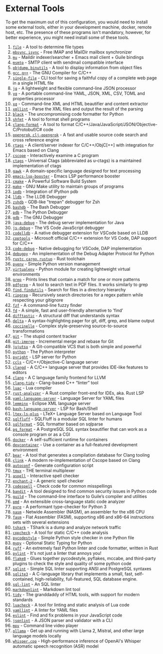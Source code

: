 # External Tools
To get the maximum out of this configuration, you would need to install some
external tools, either in your development machine, docker, remote host, etc.
The presence of these programs isn't mandatory, however, for better experience,
you might need install some of these tools.

1. [`file`](https://darwinsys.com/file) - A tool to determine file types
2. [`mbsync`, `isync`](https://isync.sourceforge.io) - Free IMAP and MailDir mailbox synchronizer
3. [`mu`](https://github.com/djcb/mu) - Maildir indexer/searcher + Emacs mail client + Guile bindings
4. [`msmtp`](https://github.com/marlam/msmtp) - SMTP client with sendmail compatible interface
5. [`objdump`, `binutils`](https://en.wikipedia.org/wiki/Objdump) - A tool to display information from object files
6. [`gcc`, `g++`](https://gcc.gnu.org) - The GNU Compiler for C/C++
7. [`single-file`](https://github.com/gildas-lormeau/single-file-cli) - CLI tool for saving a faithful copy of a complete web page in a single HTML file
8. [`jq`](https://github.com/jqlang/jq) - A lightweight and flexible command-line JSON processor
9. [`yq`](https://github.com/mikefarah/yq) - A portable command-line YAML, JSON, XML, CSV, TOML and properties processor
10. [`xq`](https://github.com/sibprogrammer/xq) - Command-line XML and HTML beautifier and content extractor
11. [`xmllint`](https://github.com/GNOME/libxml2) - Parse the XML files and output the result of the parsing
12. [`black`](https://github.com/psf/black) - The uncompromising code formatter for Python
13. [`shfmt`](https://github.com/mvdan/sh) - A tool to format shell programs
14. [`clang-format`](https://clang.llvm.org/docs/ClangFormat.html) - A tool to format C/C++/Java/JavaScript/JSON/Objective-C/Protobuf/C# code
15. [`opengrok`, `clj-opengrok`](https://github.com/youngker/clj-opengrok) - A fast and usable source code search and cross reference engine
16. [`rtags`](https://github.com/Andersbakken/rtags) - A client/server indexer for C/C++/ObjC[++] with integration for Emacs based on Clang
17. [`cscope`](https://cscope.sourceforge.net) - Interactively examine a C program
18. [`ctags`](https://github.com/universal-ctags/ctags) - Universal Ctags (abbreviated as u-ctags) is a maintained implementation of ctags
19. [`gawk`](https://www.gnu.org/software/gawk) - A domain-specific language designed for text processing
20. [`emacs-lsp-booster`](https://github.com/blahgeek/emacs-lsp-booster) - Emacs LSP performance booster
21. [`cmake`](https://github.com/Kitware/CMake) - A Powerful Software Build System
22. [`make`](https://www.gnu.org/software/make) - GNU Make utility to maintain groups of programs
23. [`ipdb`](https://github.com/gotcha/ipdb) - Integration of IPython pdb
24. [`lldb`](https://lldb.llvm.org) - The LLDB Debugger
25. [`zshdb`](https://github.com/rocky/zshdb) - GDB-like "trepan" debugger for Zsh
26. [`bashdb`](https://bashdb.sourceforge.net) - The Bash Debugger
27. [`pdb`](https://docs.python.org/3/library/pdb.html) - The Python Debugger
28. [`gdb`](https://www.sourceware.org/gdb) - The GNU Debugger
29. [`java-debug`](https://github.com/microsoft/java-debug) - The debug server implementation for Java
30. [`js-debug`](https://github.com/microsoft/vscode-js-debug) - The VS Code JavaScript debugger
31. [`codelldb`](https://github.com/vadimcn/codelldb) - A native debugger extension for VSCode based on LLDB
32. [`cpptools`](https://github.com/microsoft/vscode-cpptools) - Microsoft official C/C++ extension for VS Code, DAP support for C/C++
33. [`code-debug`](https://github.com/WebFreak001/code-debug) - Native debugging for VSCode, DAP implementation
34. [`debugpy`](https://github.com/microsoft/debugpy) - An implementation of the Debug Adapter Protocol for Python
35. [`rustc`, `cargo`, `rustup`](https://github.com/rust-lang/rust) - Rust toolchain
36. [`pyenv`](https://github.com/pyenv/pyenv) - Simple Python version management
37. [`virtualenv`](https://docs.python.org/3/library/venv.html) - Python module for creating lightweight virtual environments
38. [`grep`](https://www.gnu.org/software/grep/manual/grep.html) - Prints lines that contain a match for one or more patterns
39. [`pdfgrep`](https://gitlab.com/pdfgrep/pdfgrep) - A tool to search text in PDF files. It works similarly to grep
40. [`find`, `findutils`](https://www.gnu.org/software/findutils) - Search for files in a directory hierarchy
41. [`ripgrep`](https://github.com/BurntSushi/ripgrep) - Recursively search directories for a regex pattern while respecting your gitignore
42. [`fzf`](https://github.com/junegunn/fzf) - A command-line fuzzy finder
43. [`fd`](https://github.com/sharkdp/fd) - A simple, fast and user-friendly alternative to 'find'
44. [`difftastic`](https://github.com/Wilfred/difftastic) - A structural diff that understands syntax
45. [`delta`](https://github.com/dandavison/delta) - A syntax-highlighting pager for git, diff, grep, and blame output
46. [`coccinelle`](https://github.com/coccinelle/coccinelle) - Complex style-preserving source-to-source transformations
47. [`git`](https://github.com/git/git) - The stupid content tracker
48. [`git-imerge`](https://github.com/mhagger/git-imerge) - Incremental merge and rebase for Git
49. [`jujutsu`](https://github.com/martinvonz/jj) - A Git-compatible VCS that is both simple and powerful
50. [`python`](https://python.org) - The Python interpreter
51. [`pyright`](https://github.com/microsoft/pyright) - LSP server for Python
52. [`ccls`](https://github.com/MaskRay/ccls) - C/C++/Objective-C language server
53. [`clangd`](https://clangd.llvm.org) - A C/C++ language server that provides IDE-like features to editors
54. [`clang`](https://clang.llvm.org) - A C language family frontend for LLVM
55. [`clang-tidy`](https://clang.llvm.org/extra/clang-tidy) - Clang-based C++ “linter” tool
56. [`luac`](https://www.lua.org) - Lua compiler
57. [`rust-analyzer`](https://github.com/rust-lang/rust-analyzer) - A Rust compiler front-end for IDEs, aka. Rust LSP
58. [`yaml-language-server`](https://github.com/redhat-developer/yaml-language-server) - Language Server for YAML files
59. [`lemminx`](https://github.com/eclipse/lemminx) - Eclipse XML language server
60. [`bash-language-server`](https://github.com/bash-lsp/bash-language-server) - LSP for Bash/Shell
61. [`ltex-ls-plus`](https://github.com/ltex-plus/ltex-ls-plus) - LTeX+ Language Server based on Language Tool
62. [`sqlfluff`](https://github.com/sqlfluff/sqlfluff) - SQLFluff is a modular SQL linter for humans
63. [`sqlformat`](https://github.com/andialbrecht/sqlparse) - SQL formatter based on sqlparse
64. [`pg_format`](https://github.com/darold/pgFormatter) - A PostgreSQL SQL syntax beautifier that can work as a console program or as a CGI
65. [`docker`](https://www.docker.com) - A self-sufficient runtime for containers
66. [`devcontainer`](https://github.com/devcontainers/cli) - Use a container as a full-featured development environment
67. [`bear`](https://github.com/rizsotto/Bear) - A tool that generates a compilation database for Clang tooling
68. [`clink`](https://github.com/Smattr/clink) - A modern re-implementation of Cscope based on Clang
69. [`autoconf`](https://www.gnu.org/software/autoconf) - Generate configuration script
70. [`tmux`](https://github.com/tmux/tmux) - THE terminal multiplexer
71. [`aspell`](https://github.com/GNUAspell/aspell) - Interactive spell checker
72. [`enchant-2`](https://github.com/AbiWord/enchant) - A generic spell checker
73. [`codespell`](https://github.com/codespell-project/codespell) - Check code for common misspellings
74. [`bandit`](https://github.com/pycqa/bandit) - A tool designed to find common security issues in Python code
75. [`guild`](https://www.gnu.org/software/guile) - The command-line interface to Guile’s compiler and utilities
76. [`pmd`](https://github.com/pmd/pmd) - An extensible cross-language static code analyzer
77. [`pyre`](https://github.com/facebook/pyre-check) - A performant type-checker for Python 3
78. [`nasm`](https://github.com/netwide-assembler/nasm) - Netwide Assembler (NASM), an assembler for the x86 CPU
79. [`fasm`](https://flatassembler.net) - Flat Assembler (FASM), supporting x86 and x86-64 instructions sets with several extensions
80. [`tshark`](https://flatassembler.net) - TShark is a dump and analyze network traffic
81. [`cppcheck`](https://github.com/danmar/cppcheck) - A tool for static C/C++ code analysis
82. [`pycodestyle`](https://github.com/pycqa/pycodestyle) - Simple Python style checker in one Python file
83. [`mypy`](https://github.com/python/mypy) - Optional Static Typing for Python
84. [`ruff`](https://github.com/astral-sh/ruff) - An extremely fast Python linter and code formatter, written in Rust
85. [`pylint`](https://github.com/pylint-dev/pylint) - It's not just a linter that annoys you!
86. [`flake8`](https://github.com/pycqa/flake8) - Glues together pycodestyle, pyflakes, mccabe, and third-party plugins to check the style and quality of some python code
87. [`sqlint`](https://github.com/purcell/sqlint) - Simple SQL linter supporting ANSI and PostgreSQL syntaxes
88. [`sqlite3`](https://github.com/sqlite/sqlite) - A C-language library that implements a small, fast, self-contained, high-reliability, full-featured, SQL database engine.
89. [`sql-lint`](https://github.com/joereynolds/sql-lint) - An SQL linter
90. [`markdownlint`](https://github.com/markdownlint/markdownlint) - Markdown lint tool
91. [`tidy`](https://github.com/htacg/tidy-html5) - The granddaddy of HTML tools, with support for modern standards
92. [`luacheck`](https://github.com/mpeterv/luacheck) - A tool for linting and static analysis of Lua code
93. [`yamllint`](https://github.com/adrienverge/yamllint) - A linter for YAML files
94. [`eslint`](https://github.com/eslint/eslint) - Find and fix problems in your JavaScript code
95. [`jsonlint`](https://github.com/zaach/jsonlint) - A JSON parser and validator with a CLI
96. [`mpv`](https://github.com/mpv-player/mpv) - Command line video player
97. [`ollama`](https://github.com/ollama/ollama) - Get up and running with Llama 2, Mistral, and other large language models locally
98. [`whisper.cpp`](https://github.com/ggerganov/whisper.cpp) - High-performance inference of OpenAI's Whisper automatic speech recognition (ASR) model

